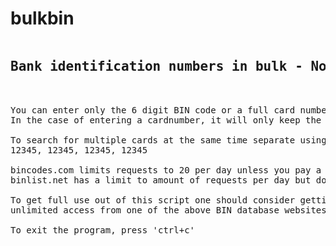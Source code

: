# bulkbin
<pre>
<h2>Bank identification numbers in bulk - No more captcha codes!</h2>

You can enter only the 6 digit BIN code or a full card number.
In the case of entering a cardnumber, it will only keep the first 6 digits.

To search for multiple cards at the same time separate using comma+space, like so:
12345, 12345, 12345, 12345

bincodes.com limits requests to 20 per day unless you pay a small amount. Requires API key.
binlist.net has a limit to amount of requests per day but does not require an API key.

To get full use out of this script one should consider getting 
unlimited access from one of the above BIN database websites.

To exit the program, press 'ctrl+c'
</pre>
